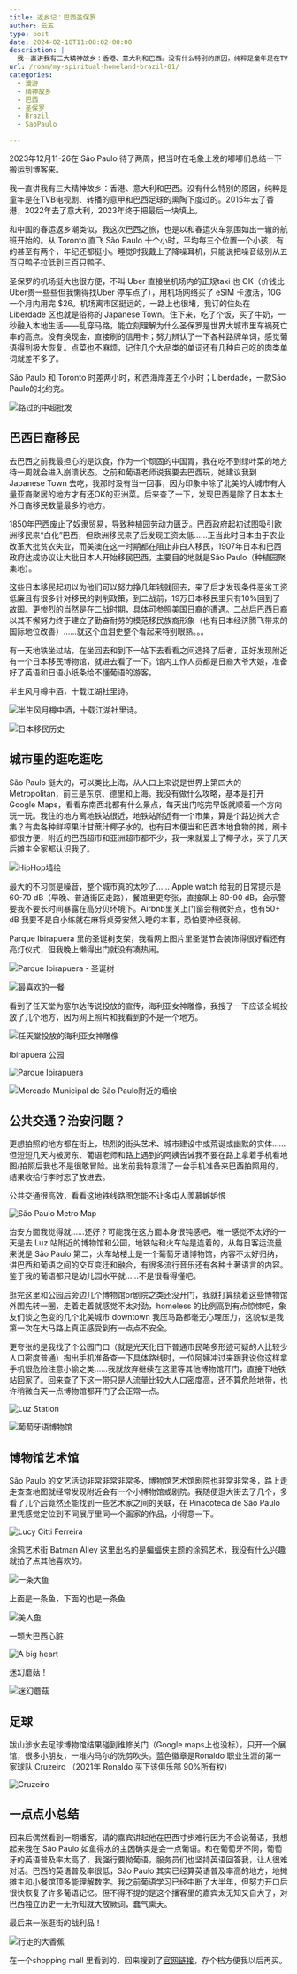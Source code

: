 ```yaml
---
title: 返乡记：巴西圣保罗
author: 云五
type: post
date: 2024-02-18T11:08:02+00:00
description: |
  我一直讲我有三大精神故乡：香港、意大利和巴西。没有什么特别的原因，纯粹是童年是在TVB电视剧、转播的意甲和巴西足球的熏陶下度过的。2015年去了香港，2022年去了意大利，2023年终于把最后一块填上。
url: /roam/my-spiritual-homeland-brazil-01/
categories:
  - 漫游
  - 精神故乡
  - 巴西
  - 圣保罗
  - Brazil
  - SaoPaulo

---
```


2023年12月11-26在 São Paulo 待了两周，把当时在毛象上发的嘟嘟们总结一下搬运到博客来。

我一直讲我有三大精神故乡：香港、意大利和巴西。没有什么特别的原因，纯粹是童年是在TVB电视剧、转播的意甲和巴西足球的熏陶下度过的。2015年去了香港，2022年去了意大利，2023年终于把最后一块填上。

和中国的春运返乡潮类似，我这次巴西之旅，也是以和春运火车氛围如出一辙的航班开始的。从 Toronto 直飞 São Paulo 十个小时，平均每三个位置一个小孩，有的甚至有两个，年纪还都挺小。睡觉时我戴上了降噪耳机，只能说把噪音级别从五百只鸭子拉低到三百只鸭子。

圣保罗的机场挺大也很方便，不叫 Uber 直接坐机场内的正规taxi 也 OK（价钱比Uber贵一些些但我懒得找Uber 停车点了），用机场网络买了 eSIM 卡激活，10G一个月内用完 $26。机场离市区挺远的，一路上也很堵，我订的住处在 Liberdade 区也就是俗称的 Japanese Town。住下来，吃了个饭，买了牛奶，一秒融入本地生活——乱穿马路，能立刻理解为什么圣保罗是世界大城市里车祸死亡率的高点。没有换现金，直接刷的信用卡；努力辨认了一下各种路牌单词，感觉葡语得到极大恢复。点菜也不麻烦，记住几个大品类的单词还有几种自己吃的肉类单词就差不多了。

São Paulo 和 Toronto 时差两小时，和西海岸差五个小时；Liberdade，一款São Paulo的北约克。

![路过的中超批发](https://media.go5.dev/go5media/media_attachments/files/111/569/339/444/937/829/original/8f887523c328f58d.jpeg)


## 巴西日裔移民

去巴西之前我最担心的是饮食，作为一个顽固的中国胃，我在吃不到绿叶菜的地方待一周就会进入崩溃状态。之前和葡语老师说我要去巴西玩，她建议我到 Japanese Town 去吃，我那时没有当一回事，因为印象中除了北美的大城市有大量亚裔聚居的地方才有还OK的亚洲菜。后来查了一下，发现巴西是除了日本本土外日裔移民数量最多的地方。

1850年巴西废止了奴隶贸易，导致种植园劳动力匮乏。巴西政府起初试图吸引欧洲移民来“白化”巴西，但欧洲移民来了后发现工资太低……正当此时日本由于农业改革大批贫农失业，而美澳在这一时期都在阻止非白人移民，1907年日本和巴西政府达成协议让大批日本人开始移民巴西，主要目的地就是São Paulo（种植园聚集地）。

这些日本移民起初以为他们可以努力挣几年钱就回去，来了后才发现条件恶劣工资低廉且有很多针对移民的剥削政策，到二战前，19万日本移民里只有10%回到了故国。更惨烈的当然是在二战时期，具体可参照美国日裔的遭遇。二战后巴西日裔以其不懈努力终于建立了勤奋耐劳的模范移民族裔形象（也有日本经济腾飞带来的国际地位改善）……就这个血泪史整个看起来特别眼熟。。。

有一天地铁坐过站，在坐回去和到下一站下去看看之间选择了后者，正好发现附近有一个日本移民博物馆，就进去看了一下。馆内工作人员都是日裔大爷大娘，准备好了英语和日语小纸条给不懂葡语的游客。

半生风月樽中酒，十载江湖社里诗。

![半生风月樽中酒，十载江湖社里诗。](https://media.go5.dev/go5media/media_attachments/files/111/579/092/858/116/907/original/6e07be533026b5ec.jpeg)

![日本移民历史](https://media.go5.dev/go5media/media_attachments/files/111/579/092/868/800/771/original/331d9b7387d64e0a.jpeg)

## 城市里的逛吃逛吃

São Paulo 挺大的，可以类比上海，从人口上来说是世界上第四大的 Metropolitan，前三是东京、德里和上海。我没有做什么攻略，基本是打开 Google Maps，看看东南西北都有什么景点，每天出门吃完早饭就顺着一个方向玩一玩。我住的地方离地铁站很近，地铁站附近有一个市集，算是个路边摊大合集？有卖各种鲜榨果汁甘蔗汁椰子水的，也有日本便当和巴西本地食物的摊，刷卡都很方便，附近的巴西超市和亚洲超市都不少，我一来就爱上了椰子水，买了几天后摊主全家都认识我了。

![HipHop墙绘](https://media.go5.dev/go5media/media_attachments/files/111/579/601/291/968/095/original/9ee5ea4e28d6e935.jpg)

最大的不习惯是噪音，整个城市真的太吵了…… Apple watch 给我的日常提示是60-70 dB（早晚、普通街区走路），餐馆里更夸张，直接飙上 80-90 dB，会示警要我不要长时间暴露在高分贝环境下。Airbnb里关上门窗会稍微好点，也有50+ dB 我要不是自小练就在麻将桌旁安然入睡的本事，恐怕要神经衰弱。

Parque Ibirapuera 里的圣诞树支架，我看网上图片里圣诞节会装饰得很好看还有亮灯仪式，但我晚上懒得出门就没有凑热闹。

![Parque Ibirapuera - 圣诞树](https://media.go5.dev/go5media/media_attachments/files/111/598/355/666/197/059/original/ed282907aed42998.jpeg)


![最喜欢的一餐](https://media.go5.dev/go5media/media_attachments/files/111/598/355/829/707/100/original/66a5c1643d0a8515.jpeg)

看到了任天堂为塞尔达传说投放的宣传，海利亚女神雕像，我搜了一下应该全城投放了几个地方，因为网上照片和我看到的不是一个地方。

![任天堂投放的海利亚女神雕像](https://media.go5.dev/go5media/media_attachments/files/111/597/676/561/307/191/original/baddd45f7ba6dff5.jpeg)

Ibirapuera 公园

![Parque Ibirapuera](https://media.go5.dev/go5media/media_attachments/files/111/598/367/318/522/320/original/57d54a3cfd092b3a.jpeg)

![Mercado Municipal de São Paulo附近的墙绘](https://media.go5.dev/go5media/media_attachments/files/111/590/406/466/415/124/original/05262ef069813194.jpeg)

## 公共交通？治安问题？

更想拍照的地方都在街上，热烈的街头艺术、城市建设中或荒诞或幽默的实体……但短短几天内被房东、葡语老师和路上遇到的阿姨告诫我不要在路上拿着手机看地图/拍照后我也不是很敢冒险。出发前我特意清了一台手机准备来巴西拍照用的，结果收拾行李时忘了放进去。

公共交通很高效，看看这地铁线路图怎能不让多屯人羡慕嫉妒恨 

![São Paulo Metro Map](https://media.go5.dev/go5media/media_attachments/files/111/598/463/245/374/124/original/b19810980ad0f781.png)

治安方面我觉得就……还好？可能我在这方面本身很钝感吧，唯一感觉不太好的一天是去 Luz 站附近的博物馆和公园，地铁站和火车站是连着的，从每日客运流量来说是 São Paulo 第二，火车站楼上是一个葡萄牙语博物馆，内容不太好归纳，讲巴西和葡语之间的交互变迁和融合，有很多流行音乐还有各种土著语言的内容。鉴于我的葡语都只是幼儿园水平就……不是很看得懂吧。

逛完这里和公园后旁边几个博物馆or剧院之类还没开门，我就打算绕着这些博物馆外围先转一圈，走着走着就感觉不太对劲，homeless 的比例高到有点惊悚吧，象友们谈之色变的几个北美城市 downtown 我压马路都毫无心理压力，这貌似是我第一次在大马路上真正感受到有一点点不安全。

更夸张的是我找了个公园门口（就是光天化日下普通市民略多形迹可疑的人比较少人口密度普通）掏出手机准备查一下具体路线时，一位阿姨冲过来跟我说你这样拿手机很危险注意小偷之类……我就放弃继续在这里等其他博物馆开门，直接下地铁站回家了。回来查了下这一带只是人流量比较大人口密度高，还不算危险地带，也许稍微白天一点博物馆都开门了会正常一点。

![Luz Station](https://media.go5.dev/go5media/media_attachments/files/111/585/662/020/733/900/original/87e8493885ef2d47.jpeg)


![葡萄牙语博物馆](https://media.go5.dev/go5media/media_attachments/files/111/585/662/141/977/193/original/9edbcab40d8e3a29.jpeg)


## 博物馆艺术馆

São Paulo 的文艺活动非常非常非常多，博物馆艺术馆剧院也非常非常多，路上走走查查地图就经常发现附近会有一个小博物馆或剧院。我随便逛大街去了几个，多看了几个后竟然还能找到一些艺术家之间的关联，在 Pinacoteca de São Paulo 里凭感觉定位到不同展厅里同一个画家的作品，小得意一下。

![Lucy Citti Ferreira](https://media.go5.dev/go5media/media_attachments/files/111/602/902/414/742/056/original/2a29d2ba14619e64.jpeg)

涂鸦艺术街 Batman Alley 这里出名的是蝙蝠侠主题的涂鸦艺术，我没有什么兴趣就拍了点其他喜欢的。

![一条大鱼](https://media.go5.dev/go5media/media_attachments/files/111/619/668/197/521/592/original/69ec43cfe2435922.jpeg)

上面是一条鱼，下面的也是一条鱼

![美人鱼](https://media.go5.dev/go5media/media_attachments/files/111/619/668/211/317/197/original/f2de205cccc9e886.jpeg)

一颗大巴西心脏

![A big heart](https://media.go5.dev/go5media/media_attachments/files/111/620/090/929/572/146/original/8b7b431818058cea.jpeg)

迷幻蘑菇！

![迷幻蘑菇](https://media.go5.dev/go5media/media_attachments/files/111/637/480/159/524/128/original/3b521868ee53dc96.jpeg)

## 足球

跋山涉水去足球博物馆结果碰到维修关门（Google maps上也没标），只开一个展馆，很多小朋友，一堆内马尔的洗剪吹头。蓝色徽章是Ronaldo 职业生涯的第一家球队 Cruzeiro （2021年 Ronaldo 买下该俱乐部 90%所有权）

![Cruzeiro](https://media.go5.dev/go5media/media_attachments/files/111/607/653/340/855/035/original/31272502bf4d2277.jpeg)


## 一点点小总结

回来后偶然看到一期播客，请的嘉宾讲起他在巴西寸步难行因为不会说葡语，我想起来我在 São Paulo 如鱼得水的主因确实是会一点葡语。和在葡萄牙不同，葡萄牙的英语普及率太高了，我强行要拗葡语，服务员们也坚持英语回答我，让人很难对话。巴西的英语普及率很低，São Paulo 其实已经算英语普及率高的地方，地摊摊主和小餐馆顶多能理解数字。我之前葡语学习已经中断了大半年，但努力开口后很快恢复了许多葡语记忆。但不得不提的是这个播客里的嘉宾太无知又自大了，对巴西独立历史一无所知就大放厥词，蠢气熏天。

最后来一张逛街的战利品！

![行走的大香蕉](https://media.go5.dev/go5media/media_attachments/files/111/632/099/631/420/083/original/03202502ccb7f99f.png)

在一个shopping mall 里看到的，回来搜到了[官网链接](https://www.farmrio.com.br/blazer-curto-estampado-lembranca-de-verao-banana-lembranca-de-verao-banana_off-white-322995-43411/p)，存个档方便我以后再买。









